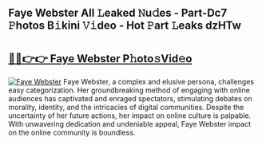 ## Faye Webster All 𝙻eaked 𝙽u𝚍es - Part-Dc7 𝙿hotos B𝚒kini 𝚅𝚒deo - Hot 𝙿art 𝙻eaks dzHTw

# <h2><a href="http://ld0dqd.urlbe.top/?page=Faye+Webster">🔗🔗👉👉 Faye Webster P𝚑oto𝚜Vid𝚎o</a></h2>

[![Faye Webster](https://i.imgur.com/eBuTRDB.gif)](http://ld0dqd.urlbe.top/?page=Faye+Webster)
Faye Webster, a complex and elusive persona, challenges easy categorization. Her groundbreaking method of engaging with online audiences has captivated and enraged spectators, stimulating debates on morality, identity, and the intricacies of digital communities. Despite the uncertainty of her future actions, her impact on online culture is palpable. With unwavering dedication and undeniable appeal, Faye Webster impact on the online community is boundless.
